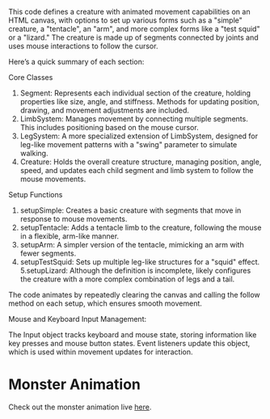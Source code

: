 This code defines a creature with animated movement capabilities on an HTML canvas, with options to set up various forms such as a "simple" creature, a "tentacle", an "arm", and more complex forms like a "test squid" or a "lizard." The creature is made up of segments connected by joints and uses mouse interactions to follow the cursor.

Here’s a quick summary of each section:

Core Classes

1. Segment: Represents each individual section of the creature, holding properties like size, angle, and stiffness. Methods for updating position, drawing, and movement adjustments are included.
2. LimbSystem: Manages movement by connecting multiple segments. This includes positioning based on the mouse cursor.
3. LegSystem: A more specialized extension of LimbSystem, designed for leg-like movement patterns with a "swing" parameter to simulate walking.
4. Creature: Holds the overall creature structure, managing position, angle, speed, and updates each child segment and limb system to follow the mouse movements.
   
Setup Functions

1. setupSimple: Creates a basic creature with segments that move in response to mouse movements.
2. setupTentacle: Adds a tentacle limb to the creature, following the mouse in a flexible, arm-like manner.
3. setupArm: A simpler version of the tentacle, mimicking an arm with fewer segments.
4. setupTestSquid: Sets up multiple leg-like structures for a "squid" effect.
5.setupLizard: Although the definition is incomplete, likely configures the creature with a more complex combination of legs and a tail.

The code animates by repeatedly clearing the canvas and calling the follow method on each setup, which ensures smooth movement.

Mouse and Keyboard Input Management:

The Input object tracks keyboard and mouse state, storing information like key presses and mouse button states. Event listeners update this object, which is used within movement updates for interaction.

# Monster Animation

Check out the monster animation live [here](https://somyashri7.github.io/Weird-Monster/).
